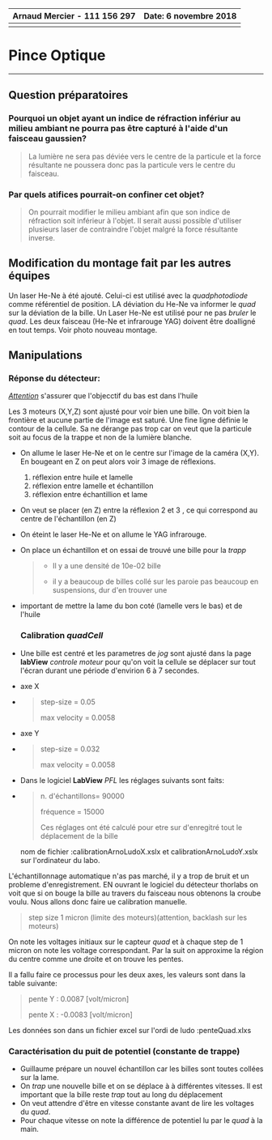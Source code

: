 

| **Arnaud Mercier - 111 156 297** | Date: 6 novembre 2018 |
| -------------------------------- | --------------------: |
|                                  |                       |

# Pince Optique			

------

## Question préparatoires

### Pourquoi un objet ayant un indice de réfraction infériur au milieu ambiant ne pourra pas être capturé à l'aide d'un faisceau gaussien?

> La lumière ne sera pas déviée vers le centre de la particule et la force résultante ne poussera donc pas la particule vers le centre du faisceau. 

### Par quels atifices pourrait-on confiner cet objet?

> On pourrait modifier le milieu ambiant afin que son indice de réfraction soit inférieur à l'objet. Il serait aussi possible d'utiliser plusieurs laser de contraindre l'objet malgré la force résultante inverse. 

## Modification du montage fait par les autres équipes

Un laser He-Ne à été ajouté. Celui-ci est utilisé avec la *quadphotodiode* comme référentiel de position.  LA déviation du He-Ne va informer le *quad* sur la déviation de la bille.  Un Laser He-Ne est utilisé pour ne pas *bruler* le *quad*. Les deux faisceau (He-Ne et infrarouge YAG) doivent être doalligné en tout temps. Voir photo nouveau montage.

## Manipulations

### Réponse du détecteur:

*<u>Attention</u>* s'assurer que l'objecctif du bas est dans l'huile

Les 3 moteurs (X,Y,Z) sont ajusté pour voir bien une bille. On voit bien la frontière et aucune partie de l'image est saturé. Une fine ligne définie le contour de la cellule. Sa ne dérange pas trop car on veut que la particule soit au focus de la trappe et non de la lumière blanche.

- On allume le laser He-Ne et on le centre sur l'image de la caméra (X,Y). En bougeant en Z on peut alors voir 3 image de réflexions.

  1. réflexion entre huile et lamelle
  2. réflexion entre lamelle et échantillon
  3. réflexion entre échantillion et lame

- On veut se placer (en Z) entre la réflexion 2 et 3 , ce qui correspond au centre de l'échantillon (en Z)

- On éteint le laser He-Ne et on allume le YAG infrarouge.

- On place un échantillon et on essai de trouvé une bille pour la *trapp* 

  > - Il y a une densité de 10e-02 bille
  >
  > - il y a beaucoup de billes collé sur les paroie pas beaucoup en suspensions, dur d'en trouver une

- important de mettre la lame du bon coté (lamelle vers le bas) et de l'huile

  ### Calibration *quadCell*

- Une bille est centré et les parametres de *jog* sont ajusté dans la page **labView** *controle moteur* pour qu'on voit la cellule se déplacer sur tout l'écran durant une période d'envirion 6 à 7 secondes. 

- axe X

- > step-size = 0.05
  >
  > max velocity = 0.0058

- axe Y

- > step-size = 0.032
  >
  > max velocity = 0.0058

- Dans le logiciel **LabView** *PFL* les réglages suivants sont faits:

- > n. d'échantillons= 90000
  >
  > fréquence = 15000
  >
  > Ces réglages ont été calculé pour etre sur d'enregitré tout le déplacement de la bille

  nom de fichier :calibrationArnoLudoX.xslx et calibrationArnoLudoY.xslx sur l'ordinateur du labo. 

L'échantillonnage automatique n'as pas marché, il y a trop de bruit et un probleme d'enregistrement. EN ouvrant le logiciel du détecteur thorlabs on voit que si on bouge la bille au travers du faisceau nous obtenons la croube voulu. Nous allons donc faire ue calibration manuelle.

> step size 1 micron (limite des moteurs)(attention, backlash sur les moteurs)

On note les voltages initiaux sur  le capteur *quad* et à chaque step de 1 micron on note les voltage correspondant. Par la suit on approxime la région du centre comme une droite et on trouve les pentes.

Il a fallu faire ce processus pour les deux axes, les valeurs sont dans la table suivante:

> pente Y : 0.0087 [volt/micron]
>
> pente X : -0.0083 [volt/micron]

Les données son dans un fichier excel sur l'ordi de ludo :penteQuad.xlxs

### Caractérisation du puit de potentiel  (constante de trappe)

- Guillaume prépare un nouvel échantillon car les billes sont toutes collées sur la lame.
- On *trap* une nouvelle bille et on se déplace à à différentes vitesses. Il est important que la bille reste *trap* tout au long du déplacement
- On veut attendre d'être en vitesse constante avant de lire les voltages du *quad*.
- Pour chaque vitesse on note la différence de potentiel lu par le *quad* à la main.

